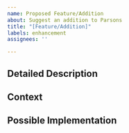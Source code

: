```yaml
---
name: Proposed Feature/Addition
about: Suggest an addition to Parsons
title: "[Feature/Addition]"
labels: enhancement
assignees: ''

---
```


<!--- Provide a general summary of the proposed Parsons addition in the Title above -->


## Detailed Description
<!--- Provide a detailed description of the change or addition you are proposing -->


## Context
<!--- Why is this change important to you? How would you use it? -->
<!--- How can it benefit other users? -->


## Possible Implementation
<!--- Not obligatory, but suggest an idea for implementing addition or change -->
